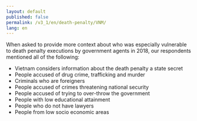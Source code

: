 ```yaml
---
layout: default
published: false
permalink: /v3_1/en/death-penalty/VNM/
lang: en
---
```


When asked to provide more context about who was especially vulnerable to death penalty executions by government agents in 2018, our respondents mentioned all of the following:
-	Vietnam considers information about the death penalty a state secret
-	People accused of drug crime, trafficking and murder
-	Criminals who are foreigners
-	People accused of crimes threatening national security
-	People accused of trying to over-throw the government
-	People with low educational attainment
-	People who do not have lawyers
-	People from low socio economic areas

